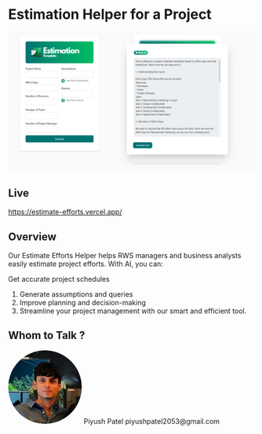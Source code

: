 # Estimation Helper for a Project 
![Screenshot](./estimation-helper//src/assets//ss//bannerReadme.png)

## Live
https://estimate-efforts.vercel.app/

## Overview
Our Estimate Efforts Helper helps RWS managers and business analysts easily estimate project efforts. With AI, you can:

Get accurate project schedules
1. Generate assumptions and queries
2. Improve planning and decision-making
3. Streamline your project management with our smart and efficient tool.

## Whom to Talk ?
<img src="./estimation-helper/src/assets/ss/ME.png" alt="Piyush Patel" style="border-radius: 50%; width: 150px; height: 150px;">
Piyush Patel
piyushpatel2053@gmail.com